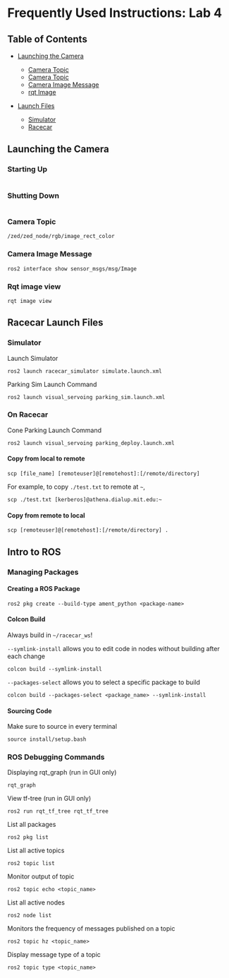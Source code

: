 # Frequently Used Instructions: Lab 4
## Table of Contents
- [Launching the Camera]()
    - [Camera Topic]()
    - [Camera Topic]()
    - [Camera Image Message]()
    - [rqt Image]()
  
- [Launch Files]()
    - [Simulator]()
    - [Racecar]()
  

## Launching the Camera
### Starting Up
```

```
### Shutting Down
```

```
### Camera Topic
```
/zed/zed_node/rgb/image_rect_color
```
### Camera Image Message 
```
ros2 interface show sensor_msgs/msg/Image
```

### Rqt image view
```
rqt image view
```


## Racecar Launch Files 
### Simulator 

Launch Simulator
```
ros2 launch racecar_simulator simulate.launch.xml
```

Parking Sim Launch Command
```
ros2 launch visual_servoing parking_sim.launch.xml
```
### On Racecar

Cone Parking Launch Command
```
ros2 launch visual_servoing parking_deploy.launch.xml
```







#### Copy from local to remote
```
scp [file_name] [remoteuser]@[remotehost]:[/remote/directory]
```

For example, to copy `./test.txt` to remote at `~`,
```
scp ./test.txt [kerberos]@athena.dialup.mit.edu:~
```

#### Copy from remote to local
```
scp [remoteuser]@[remotehost]:[/remote/directory] .
```

## Intro to ROS

### Managing Packages

#### Creating a ROS Package
```
ros2 pkg create --build-type ament_python <package-name>
```

#### Colcon Build
Always build in ```~/racecar_ws```! 

```--symlink-install``` allows you to edit code in nodes without building after each change
```
colcon build --symlink-install
```

```--packages-select``` allows you to select a specific package to build 
```
colcon build --packages-select <package_name> --symlink-install
```

#### Sourcing Code
Make sure to source in every terminal
```
source install/setup.bash
```

### ROS Debugging Commands

Displaying rqt_graph (run in GUI only)
```
rqt_graph
```

View tf-tree (run in GUI only)
```
ros2 run rqt_tf_tree rqt_tf_tree
```

List all packages 
```
ros2 pkg list
```

List all active topics
```
ros2 topic list
```

Monitor output of topic
```
ros2 topic echo <topic_name>
```

List all active nodes
```
ros2 node list
```

Monitors the frequency of messages published on a topic
```
ros2 topic hz <topic_name>
```

Display message type of a topic
```
ros2 topic type <topic_name>
```

